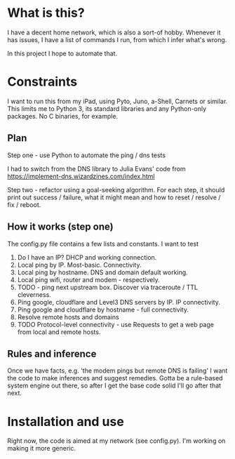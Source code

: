 # What is this?

I have a decent home network, which is also a sort-of hobby. Whenever it has issues, I have a list of commands I run, from which I infer what's wrong.

In this project I hope to automate that.

# Constraints

I want to run this from my iPad, using Pyto, Juno, a-Shell, Carnets or similar. This limits me to Python 3, its 
standard libraries and any Python-only packages. No C binaries, for example.


## Plan

Step one - use Python to automate the ping / dns tests

I had to switch from the DNS library to Julia Evans' code from https://implement-dns.wizardzines.com/index.html

Step two - refactor using a goal-seeking algorithm. For each step,
it should print out success / failure, what it might mean and how to reset / resolve / fix / reboot.

## How it works (step one)

The config.py file contains a few lists and constants. I want to test

1. Do I have an IP? DHCP and working connection.
1. Local ping by IP. Most-basic. Connectivity.
2. Local ping by hostname. DNS and domain default working.
3. Local ping wifi, router and modem - respectively.
4. TODO - ping next upstream box. Discover via traceroute / TTL cleverness.
5. Ping google, cloudflare and Level3 DNS servers by IP. IP connectivity.
6. Ping google and cloudflare by hostname - full connectivity.
7. Resolve remote hosts and domains
8. TODO Protocol-level connectivity - use Requests to get a web page from local and remote hosts.

## Rules and inference

Once we have facts, e.g. 'the modem pings but remote DNS is failing' I want the code to make inferences
and suggest remedies. Gotta be a rule-based system engine out there, so after I get the base code solid I'll 
go after that next.

# Installation and use
Right now, the code is aimed at my network (see config.py). I'm working on making it more generic.

